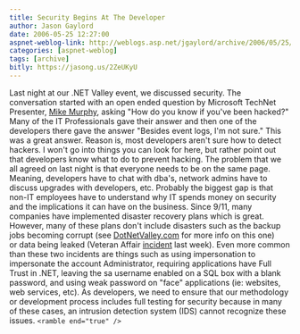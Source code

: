 ```yaml
---
title: Security Begins At The Developer
author: Jason Gaylord
date: 2006-05-25 12:27:00
aspnet-weblog-link: http://weblogs.asp.net/jgaylord/archive/2006/05/25/security-begins-at-the-developer.aspx
categories: [aspnet-weblog]
tags: [archive]
bitly: https://jasong.us/2ZeUKyU
---
```


Last night at our .NET Valley event, we discussed security. The conversation started with an open ended question by Microsoft TechNet Presenter, [Mike Murphy](http://blogs.technet.com/mjmurphy/), asking "How do you know if you've been hacked?" Many of the IT Professionals gave their answer and then one of the developers there gave the answer "Besides event logs, I'm not sure." This was a great answer. Reason is, most developers aren't sure how to detect hackers. I won't go into things you can look for here, but rather point out that developers know what to do to prevent hacking. The problem that we all agreed on last night is that everyone needs to be on the same page. Meaning, developers have to chat with dba's, network admins have to discuss upgrades with developers, etc. Probably the biggest gap is that non-IT employees have to understand why IT spends money on security and the implications it can have on the business. Since 9/11, many companies have implemented disaster recovery plans which is great. However, many of these plans don't include disasters such as the backup jobs becoming corrupt (see [DotNetValley.com](www.dotnetvalley.com) for more info on this one) or data being leaked (Veteran Affair [incident](http://www.msnbc.msn.com/id/12971220/) last week). Even more common than these two incidents are things such as using impersonation to impersonate the account Administrator, requiring applications have Full Trust in .NET, leaving the sa username enabled on a SQL box with a blank password, and using weak password on "face" applications (ie: websites, web services, etc). As developers, we need to ensure that our methodology or development process includes full testing for security because in many of these cases, an intrusion detection system (IDS) cannot recognize these issues. `<ramble end="true" />`